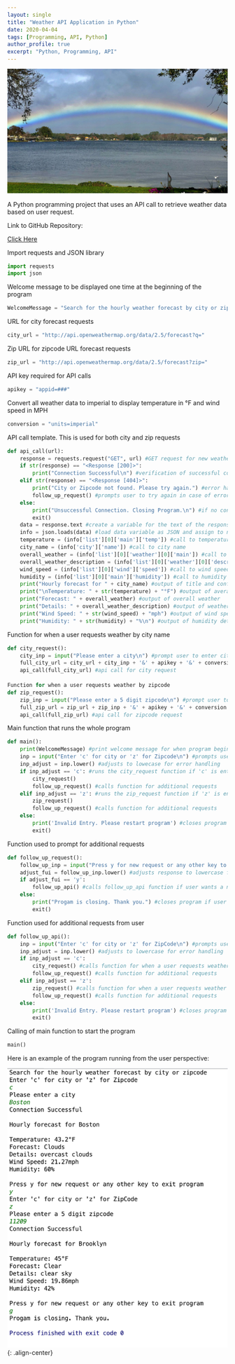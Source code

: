 ```yaml
---
layout: single
title: "Weather API Application in Python"
date: 2020-04-04
tags: [Programming, API, Python]
author_profile: true
excerpt: "Python, Programming, API"
---
```

![Weather](/images/weather.jpeg "Weather API Application in Python")

A Python programming project that uses an API call to retrieve weather data based on user request.

Link to GitHub Repository:

[Click Here](https://github.com/davidsuffolk/Weather-Forecast-APP-in-Python)

Import requests and JSON library

```python
import requests
import json
```

Welcome message to be displayed one time at the beginning of the program

```python
WelcomeMessage = "Search for the hourly weather forecast by city or zipcode"
```

URL for city forecast requests

```python
city_url = "http://api.openweathermap.org/data/2.5/forecast?q="
```

Zip URL for zipcode URL forecast requests

```python
zip_url = "http://api.openweathermap.org/data/2.5/forecast?zip="
```

API key required for API calls

```python
apikey = "appid=###"
```

Convert all weather data to imperial to display temperature in °F and wind speed in MPH

```python
conversion = "units=imperial"
```

API call template. This is used for both city and zip requests

```python
def api_call(url):
    response = requests.request("GET", url) #GET request for new weather data
    if str(response) == "<Response [200]>":
        print("Connection Successful\n") #verification of successful connection to api data
    elif str(response) == "<Response [404]>":
        print("City or Zipcode not found. Please try again.") #error handling for incorrect input by user
        follow_up_request() #prompts user to try again in case of error in submission
    else:
        print("Unsuccessful Connection. Closing Program.\n") #if no connection, program closes
        exit()
    data = response.text #create a variable for the text of the response
    info = json.loads(data) #load data variable as JSON and assign to new variable
    temperature = (info['list'][0]['main']['temp']) #call to temperature data
    city_name = (info['city']['name']) #call to city name
    overall_weather = (info['list'][0]['weather'][0]['main']) #call to overall weather data
    overall_weather_description = (info['list'][0]['weather'][0]['description']) #call to weather details
    wind_speed = (info['list'][0]['wind']['speed']) #call to wind speed data
    humidity = (info['list'][0]['main']['humidity']) #call to humidity data
    print("Hourly forecast for " + city_name) #output of title and confirmation of city name
    print("\nTemperature: " + str(temperature) + "°F") #output of average temperature
    print("Forecast: " + overall_weather) #output of overall weather
    print("Details: " + overall_weather_description) #output of weather details
    print("Wind Speed: " + str(wind_speed) + "mph") #output of wind speed details
    print("Humidity: " + str(humidity) + "%\n") #output of humidity details
```

Function for when a user requests weather by city name

```python
def city_request():
    city_inp = input("Please enter a city\n") #prompt user to enter city name
    full_city_url = city_url + city_inp + '&' + apikey + '&' + conversion #modified URL for city request
    api_call(full_city_url) #api call for city request

Function for when a user requests weather by zipcode
def zip_request():
    zip_inp = input("Please enter a 5 digit zipcode\n") #prompt user to enter a zipcode
    full_zip_url = zip_url + zip_inp + '&' + apikey + '&' + conversion #modified URL for zipcode request
    api_call(full_zip_url) #api call for zipcode request
```

Main function that runs the whole program

```python
def main():
    print(WelcomeMessage) #print welcome message for when program begins
    inp = input("Enter 'c' for city or 'z' for Zipcode\n") #prompts user to decide between city name and zipcode
    inp_adjust = inp.lower() #adjusts to lowecase for error handling
    if inp_adjust == 'c': #runs the city_request function if 'c' is entered
        city_request()
        follow_up_request() #calls function for additional requests
    elif inp_adjust == 'z': #runs the zip_request function if 'z' is entered
        zip_request()
        follow_up_request() #calls function for additional requests
    else:
        print('Invalid Entry. Please restart program') #closes program if incorrect input is entered
        exit()
```

Function used to prompt for additional requests

```python
def follow_up_request():
    follow_up_inp = input("Press y for new request or any other key to exit program\n") #prompts user for additional request
    adjust_fui = follow_up_inp.lower() #adjusts response to lowercase for error handling
    if adjust_fui == 'y':
        follow_up_api() #calls follow_up_api function if user wants a new request
    else:
        print("Progam is closing. Thank you.") #closes program if user is done with their requests
        exit()
```

Function used for additional requests from user

```python
def follow_up_api():
    inp = input("Enter 'c' for city or 'z' for ZipCode\n") #prompts user to request by city or zipcode
    inp_adjust = inp.lower() #adjusts to lowercase for error handling
    if inp_adjust == 'c':
        city_request() #calls function for when a user requests weather by city name
        follow_up_request() #calls function for additional requests
    elif inp_adjust == 'z':
        zip_request() #calls function for when a user requests weather by zipcode
        follow_up_request() #calls function for additional requests
    else:
        print('Invalid Entry. Please restart program') #closes program if incorrect input is entered
        exit()
```

Calling of main function to start the program

```python
main()
```

Here is an example of the program running from the user perspective:

![image-center](/images/weather_ouput.png){: .align-center}
